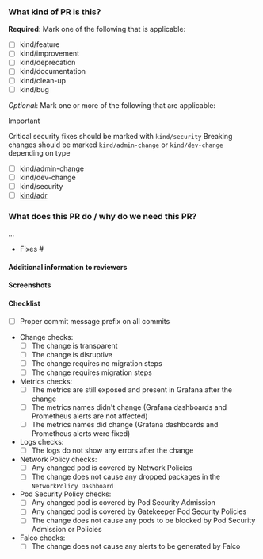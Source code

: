 <!-- Choose you PR title carefully as it will be used as the entry in the changelog! -->

### What kind of PR is this?

**Required**: Mark one of the following that is applicable:

- [ ] kind/feature       <!-- This PR adds a new feature -->
- [ ] kind/improvement   <!-- This PR changes an existing feature -->
- [ ] kind/deprecation   <!-- This PR removes an existing feature -->
- [ ] kind/documentation <!-- This PR contains documentation -->
- [ ] kind/clean-up      <!-- This PR cleans up technical debt -->
- [ ] kind/bug           <!-- This PR fixes a bug -->

*Optional*: Mark one or more of the following that are applicable:

> [!important]
> Critical security fixes should be marked with `kind/security`
> Breaking changes should be marked `kind/admin-change` or `kind/dev-change` depending on type

- [ ] kind/admin-change  <!-- This PR introduces an admin facing change, add "Platform Administrator notice" section -->
- [ ] kind/dev-change    <!-- This PR introduces a dev facing change, add "Application Developer notice" section -->
- [ ] kind/security      <!-- This PR introduces a critical security fix, add "Security notice" section -->
- [ ] [kind/adr]()       <!-- This PR implements an ADR, add the link -->

<!-- Uncomment the additional sections that applies. -->

<!-- Additional information to be added in the release notes
### Release notes
...
-->

<!-- Additional information with kind/admin-change
### Platform Administrator notice
...
-->

<!-- Add additional information with kind/dev-change
### Application Developer notice
...
-->

<!-- Add additional information with kind/security
### Security notice
...
-->

### What does this PR do / why do we need this PR?

<!-- Add description of the change -->
...

<!-- Add all issues that are fixed by this PR -->
- Fixes #

#### Additional information to reviewers

#### Screenshots

#### Checklist

<!-- This section is not added to the changelog or release notes, it is to help you as a contributor and reviewers. -->

- [ ] Proper commit message prefix on all commits
  <!-- Example of commit message prefixes:
    - all: changes to multiple areas
    - apps: changes to application running in all clusters
    - apps sc: changes to applications running in the service cluster
    - apps wc: changes to applications running in the workload cluster
    - bin: changes to management binaries or scripts
    - config: changes to configuration
    - docs: changes to documentation
    - tests: changes to tests
    - pipeline: changes to the pipeline
    - release: release related
  -->
- Change checks:
  - [ ] The change is transparent
  - [ ] The change is disruptive
  - [ ] The change requires no migration steps
  - [ ] The change requires migration steps
- Metrics checks:
  - [ ] The metrics are still exposed and present in Grafana after the change
  - [ ] The metrics names didn't change (Grafana dashboards and Prometheus alerts are not affected)
  - [ ] The metrics names did change (Grafana dashboards and Prometheus alerts were fixed)
- Logs checks:
  - [ ] The logs do not show any errors after the change
- Network Policy checks:
  - [ ] Any changed pod is covered by Network Policies
  - [ ] The change does not cause any dropped packages in the `NetworkPolicy Dashboard`
- Pod Security Policy checks:
  - [ ] Any changed pod is covered by Pod Security Admission
  - [ ] Any changed pod is covered by Gatekeeper Pod Security Policies
  - [ ] The change does not cause any pods to be blocked by Pod Security Admission or Policies
- Falco checks:
  - [ ] The change does not cause any alerts to be generated by Falco
